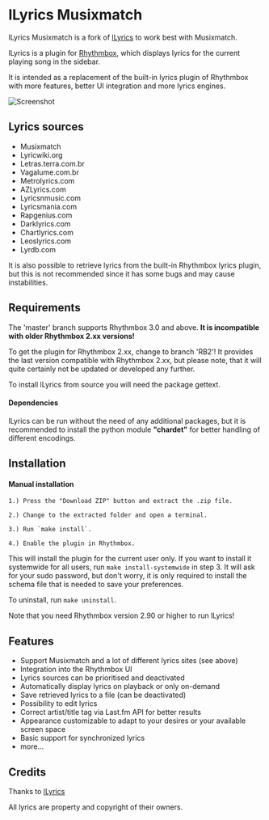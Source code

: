 lLyrics Musixmatch
===============

lLyrics Musixmatch is a fork of [lLyrics](https://github.com/dmo60/lLyrics) to work best with Musixmatch.

lLyrics is a plugin for [Rhythmbox](http://projects.gnome.org/rhythmbox/), which displays lyrics for the current playing song in the sidebar.

It is intended as a replacement of the built-in lyrics plugin of Rhythmbox with more features, better UI integration and more lyrics engines.



![Screenshot](img/screenshot-small.png)




Lyrics sources
---------------

  - Musixmatch
  - Lyricwiki.org
  - Letras.terra.com.br
  - Vagalume.com.br
  - Metrolyrics.com
  - AZLyrics.com
  - Lyricsnmusic.com
  - Lyricsmania.com
  - Rapgenius.com
  - Darklyrics.com
  - Chartlyrics.com
  - Leoslyrics.com
  - Lyrdb.com

It is also possible to retrieve lyrics from the built-in Rhythmbox lyrics plugin, but this is not recommended since it has some bugs and may cause instabilities.




Requirements
---------------

The 'master' branch supports Rhythmbox 3.0 and above. **It is incompatible with older Rhythmbox 2.xx versions!**

To get the plugin for Rhythmbox 2.xx, change to branch 'RB2'! It provides the last version compatible with Rhythmbox 2.xx, but please note, that it will quite certainly not be updated or developed any further.

To install lLyrics from source you will need the package gettext.

#### Dependencies ####

lLyrics can be run without the need of any additional packages, but it is recommended to install the python module **"chardet"** for better handling of different encodings.



Installation
---------------

#### Manual installation ####

	1.) Press the "Download ZIP" button and extract the .zip file.

	2.) Change to the extracted folder and open a terminal.

	3.) Run `make install`.

	4.) Enable the plugin in Rhythmbox.

This will install the plugin for the current user only. If you want to install it systemwide for all users, run `make install-systemwide` in step 3.
It will ask for your sudo password, but don't worry, it is only required to install the schema file that is needed to save your preferences.

To uninstall, run `make uninstall`.

Note that you need Rhythmbox version 2.90 or higher to run lLyrics!




Features
---------------
  - Support Musixmatch and a lot of different lyrics sites (see above)
  - Integration into the Rhythmbox UI
  - Lyrics sources can be prioritised and deactivated
  - Automatically display lyrics on playback or only on-demand
  - Save retrieved lyrics to a file (can be deactivated)
  - Possibility to edit lyrics
  - Correct artist/title tag via Last.fm API for better results
  - Appearance customizable to adapt to your desires or your available screen space
  - Basic support for synchronized lyrics
  - more...




Credits
---------------

Thanks to [lLyrics](https://github.com/dmo60/lLyrics)

All lyrics are property and copyright of their owners.

